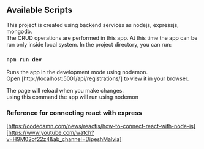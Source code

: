 ## Available Scripts

This project is created using backend services as nodejs, expressjs, mongodb.\
The CRUD operations are performed in this app. At this time the app can be run only inside local system.
In the project directory, you can run:


### `npm run dev`

Runs the app in the development mode using nodemon.\
Open [http://localhost:5001/api/registrations/] to view it in your browser.

The page will reload when you make changes.\
using this command the app will run using nodemon

### Reference for connecting react with express
[https://codedamn.com/news/reactjs/how-to-connect-react-with-node-js]
[https://www.youtube.com/watch?v=H9M02of22z4&ab_channel=DipeshMalvia]



